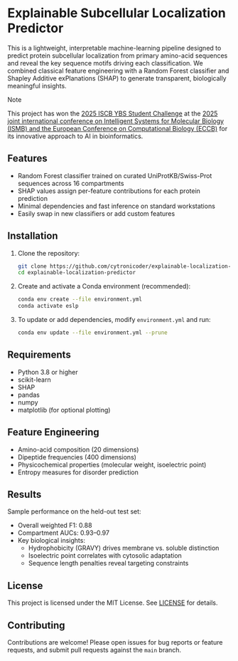 # Explainable Subcellular Localization Predictor

This is a lightweight, interpretable machine-learning pipeline designed to predict protein subcellular localization from primary amino-acid sequences and reveal the key sequence motifs driving each classification. We combined classical feature engineering with a Random Forest classifier and Shapley Additive exPlanations (SHAP) to generate transparent, biologically meaningful insights.

> [!NOTE]  
> This project has won the [2025 ISCB YBS Student Challenge](https://www.iscb.org/ybs2025/programme-agenda/student-challenge) at the [2025 joint international conference on Intelligent Systems for Molecular Biology (ISMB) and the European Conference on Computational Biology (ECCB)](https://www.iscb.org/ismbeccb2025/home) for its innovative approach to AI in bioinformatics.

## Features

- Random Forest classifier trained on curated UniProtKB/Swiss-Prot sequences across 16 compartments
- SHAP values assign per-feature contributions for each protein prediction
- Minimal dependencies and fast inference on standard workstations
- Easily swap in new classifiers or add custom features

## Installation

1. Clone the repository:

   ```bash
   git clone https://github.com/cytronicoder/explainable-localization-predictor.git
   cd explainable-localization-predictor
   ```

2. Create and activate a Conda environment (recommended):

   ```bash
   conda env create --file environment.yml
   conda activate eslp
   ```

3. To update or add dependencies, modify `environment.yml` and run:

   ```bash
   conda env update --file environment.yml --prune
   ```

## Requirements

- Python 3.8 or higher
- scikit-learn
- SHAP
- pandas
- numpy
- matplotlib (for optional plotting)

## Feature Engineering

- Amino-acid composition (20 dimensions)
- Dipeptide frequencies (400 dimensions)
- Physicochemical properties (molecular weight, isoelectric point)
- Entropy measures for disorder prediction

## Results

Sample performance on the held-out test set:

- Overall weighted F1: 0.88
- Compartment AUCs: 0.93–0.97
- Key biological insights:
  - Hydrophobicity (GRAVY) drives membrane vs. soluble distinction
  - Isoelectric point correlates with cytosolic adaptation
  - Sequence length penalties reveal targeting constraints

## License

This project is licensed under the MIT License. See [LICENSE](LICENSE) for details.

## Contributing

Contributions are welcome! Please open issues for bug reports or feature requests, and submit pull requests against the `main` branch.
